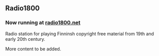 ## Radio1800

### Now running at [radio1800.net](www.radio1800.net)


Radio station for playing Finninsh copyright free material from 19th and early 20th century. 

More content to be added.